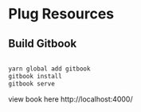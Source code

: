 # Plug Resources

## Build Gitbook

``` sh

yarn global add gitbook
gitbook install
gitbook serve
```

view book here http://localhost:4000/
